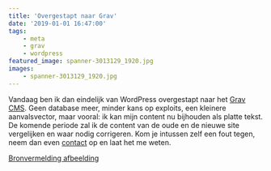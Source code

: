 ```yaml
---
title: 'Overgestapt naar Grav'
date: '2019-01-01 16:47:00'
tags:
    - meta
    - grav
    - wordpress
featured_image: spanner-3013129_1920.jpg
images:
    - spanner-3013129_1920.jpg
---
```


Vandaag ben ik dan eindelijk van WordPress overgestapt naar het [Grav CMS](https://getgrav.org/). Geen database meer, minder kans op exploits, een kleinere aanvalsvector, maar vooral: ik kan mijn content nu bijhouden als platte tekst. De komende periode zal ik de content van de oude en de nieuwe site vergelijken en waar nodig corrigeren. Kom je intussen zelf een fout tegen, neem dan even [contact](https://robertvanbregt.nl/contact) op en laat het me weten.

[Bronvermelding afbeelding](https://pixabay.com/nl/moersleutel-instrument-apparatuur-3013129/)